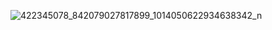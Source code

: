 ![422345078_842079027817899_1014050622934638342_n](https://github.com/user-attachments/assets/c36f741c-d44a-4b1e-b9a7-617c4e215538)
